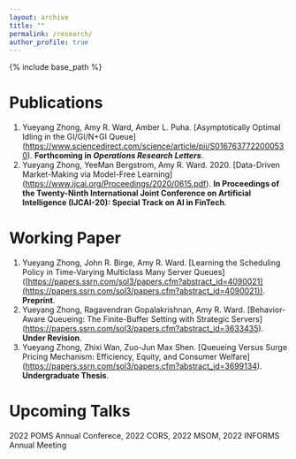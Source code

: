 ```yaml
---
layout: archive
title: ""
permalink: /research/
author_profile: true
---
```

{% include base_path %} 

# Publications 
1. Yueyang Zhong, Amy R. Ward, Amber L. Puha. [Asymptotically Optimal Idling in the GI/GI/N+GI Queue] (https://www.sciencedirect.com/science/article/pii/S0167637722000530). **Forthcoming in *Operations Research Letters***.
2. Yueyang Zhong, YeeMan Bergstrom, Amy R. Ward. 2020. [Data-Driven Market-Making via Model-Free Learning] (https://www.ijcai.org/Proceedings/2020/0615.pdf). **In Proceedings of the Twenty-Ninth International Joint Conference on Artificial Intelligence (IJCAI-20): Special Track on AI in FinTech**.


# Working Paper
1. Yueyang Zhong, John R. Birge, Amy R. Ward. [Learning the Scheduling Policy in Time-Varying Multiclass Many Server Queues] ([https://papers.ssrn.com/sol3/papers.cfm?abstract_id=4090021](https://papers.ssrn.com/sol3/papers.cfm?abstract_id=4090021)). **Preprint**.
2. Yueyang Zhong, Ragavendran Gopalakrishnan, Amy R. Ward. [Behavior-Aware Queueing: The Finite-Buffer Setting with Strategic Servers] (https://papers.ssrn.com/sol3/papers.cfm?abstract_id=3633435). **Under Revision**.  
3. Yueyang Zhong, Zhixi Wan, Zuo-Jun Max Shen. [Queueing Versus Surge Pricing Mechanism: Efficiency, Equity, and Consumer Welfare] (https://papers.ssrn.com/sol3/papers.cfm?abstract_id=3699134). **Undergraduate Thesis**. 


# Upcoming Talks
2022 POMS Annual Conferece, 2022 CORS, 2022 MSOM, 2022 INFORMS Annual Meeting
